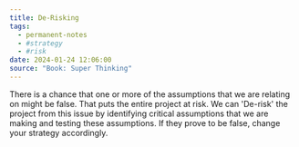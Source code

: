 ```yaml
---
title: De-Risking
tags:
  - permanent-notes
  - #strategy 
  - #risk 
date: 2024-01-24 12:06:00
source: "Book: Super Thinking"
---
```


There is a chance that one or more of the assumptions that we are relating on might be false. That puts the entire project at risk. We can 'De-risk' the project from this issue by identifying critical assumptions that we are making and testing these assumptions. If they prove to be false, change your strategy accordingly. 

